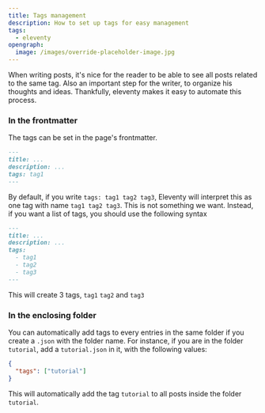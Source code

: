 ```yaml
---
title: Tags management
description: How to set up tags for easy management
tags:
  - eleventy
opengraph:
  image: /images/override-placeholder-image.jpg
---
```


When writing posts, it's nice for the reader to be able to see all posts related to the same tag. Also an important step for the writer, to organize his thoughts and ideas.
Thankfully, eleventy makes it easy to automate this process.

### In the frontmatter

The tags can be set in the page's frontmatter.

```markdown
---
title: ...
description: ...
tags: tag1
---
```

By default, if you write `tags: tag1 tag2 tag3`, Eleventy will interpret this as one tag with name `tag1 tag2 tag3`. This is not something we want.
Instead, if you want a list of tags, you should use the following syntax

```markdown
---
title: ...
description: ...
tags:
  - tag1
  - tag2
  - tag3
---
```

This will create 3 tags, `tag1` `tag2` and `tag3`

### In the enclosing folder

You can automatically add tags to every entries in the same folder if you create a `.json` with the folder name.
For instance, if you are in the folder `tutorial`, add a `tutorial.json` in it, with the following values:

```json
{
  "tags": ["tutorial"]
}
```

This will automatically add the tag `tutorial` to all posts inside the folder `tutorial`.
